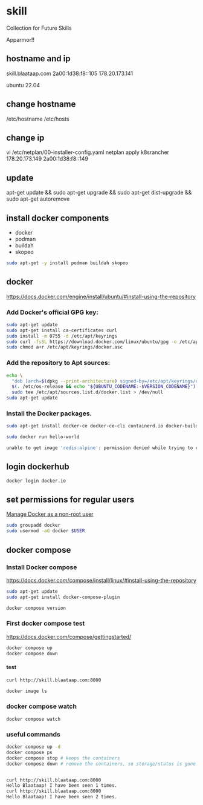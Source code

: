 # skill
Collection for Future Skills

Apparmor!!
## hostname and ip

skill.blaataap.com
2a00:1d38:f8::105
178.20.173.141

ubuntu 22.04
## change hostname
/etc/hostname
/etc/hosts

## change ip

vi /etc/netplan/00-installer-config.yaml
netplan apply
k8srancher	178.20.173.149	2a00:1d38:f8::149

## update

apt-get update && sudo apt-get upgrade && sudo apt-get dist-upgrade && sudo apt-get autoremove

## install docker components

- docker
- podman
- buildah
- skopeo

```bash
sudo apt-get -y install podman buildah skopeo
```

## docker

https://docs.docker.com/engine/install/ubuntu/#install-using-the-repository

### Add Docker's official GPG key:
```bash
sudo apt-get update
sudo apt-get install ca-certificates curl
sudo install -m 0755 -d /etc/apt/keyrings
sudo curl -fsSL https://download.docker.com/linux/ubuntu/gpg -o /etc/apt/keyrings/docker.asc
sudo chmod a+r /etc/apt/keyrings/docker.asc
```

### Add the repository to Apt sources:
```bash
echo \
  "deb [arch=$(dpkg --print-architecture) signed-by=/etc/apt/keyrings/docker.asc] https://download.docker.com/linux/ubuntu \
  $(. /etc/os-release && echo "${UBUNTU_CODENAME:-$VERSION_CODENAME}") stable" | \
  sudo tee /etc/apt/sources.list.d/docker.list > /dev/null
sudo apt-get update
```

### Install the Docker packages.

```bash
sudo apt-get install docker-ce docker-ce-cli containerd.io docker-buildx-plugin docker-compose-plugin
```

```bash
sudo docker run hello-world
```


```bash
unable to get image 'redis:alpine': permission denied while trying to connect to the Docker daemon socket at unix:///var/run/docker.sock:
```

## login dockerhub

```bash
docker login docker.io
```


## set permissions for regular users

[Manage Docker as a non-root user](https://docs.docker.com/engine/install/linux-postinstall/#manage-docker-as-a-non-root-user)

```bash
sudo groupadd docker
sudo usermod -aG docker $USER

```

## docker compose
### Install Docker compose

https://docs.docker.com/compose/install/linux/#install-using-the-repository

```bash
sudo apt-get update
sudo apt-get install docker-compose-plugin
```

```bash
docker compose version
```

### First docker compose test

https://docs.docker.com/compose/gettingstarted/

```bash
docker compose up
docker compose down
```

#### test

```bash
curl http://skill.blaataap.com:8000
```

```bash
docker image ls

```

### docker compose watch

```console
docker compose watch
```

### useful commands

```bash
docker compose up -d
docker compose ps
docker compose stop # keeps the containers
docker compose down # remove the containers, so storage/status is gone
```

```bash

curl http://skill.blaataap.com:8000
Hello Blaataap! I have been seen 1 times.
curl http://skill.blaataap.com:8000
Hello Blaataap! I have been seen 2 times.

```